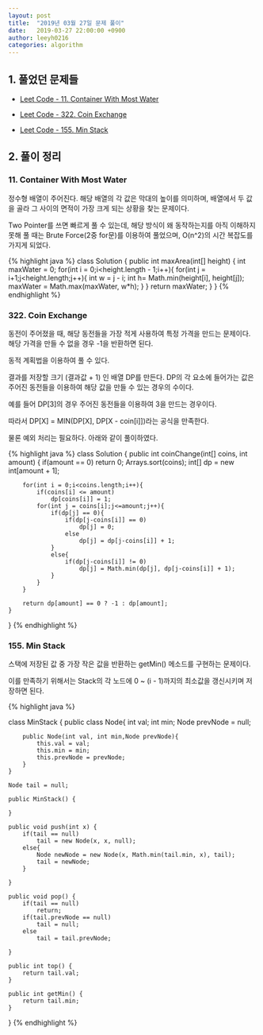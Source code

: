 ```yaml
---
layout: post
title:  "2019년 03월 27일 문제 풀이"
date:   2019-03-27 22:00:00 +0900
author: leeyh0216
categories: algorithm
---
```


## 1. 풀었던 문제들

* [Leet Code - 11. Container With Most Water](https://leetcode.com/problems/container-with-most-water/)

* [Leet Code - 322. Coin Exchange](https://leetcode.com/problems/coin-change/)

* [Leet Code - 155. Min Stack](https://leetcode.com/problems/min-stack/)

## 2. 풀이 정리

### 11. Container With Most Water

정수형 배열이 주어진다. 해당 배열의 각 값은 막대의 높이를 의미하며, 배열에서 두 값을 골라 그 사이의 면적이 가장 크게 되는 상황을 찾는 문제이다.

Two Pointer를 쓰면 빠르게 풀 수 있는데, 해당 방식이 왜 동작하는지를 아직 이해하지 못해 풀 때는 Brute Force(2중 for문)를 이용하여 풀었으며, O(n^2)의 시간 복잡도를 가지게 되었다.

{% highlight java %}
class Solution {
    public int maxArea(int[] height) {
        int maxWater = 0;
        for(int i = 0;i<height.length - 1;i++){
            for(int j = i+1;j<height.length;j++){
                int w = j - i;
                int h= Math.min(height[i], height[j]);
                maxWater = Math.max(maxWater, w*h);
            }
        }
        return maxWater;
    }
}
{% endhighlight %}

### 322. Coin Exchange

동전이 주어졌을 때, 해당 동전들을 가장 적게 사용하여 특정 가격을 만드는 문제이다. 해당 가격을 만들 수 없을 경우 -1을 반환하면 된다.

동적 계획법을 이용하여 풀 수 있다.

결과를 저장할 크기 (결과값 + 1) 인 배열 DP를 만든다. DP의 각 요소에 들어가는 값은 주어진 동전들을 이용하여 해당 값을 만들 수 있는 경우의 수이다.

예를 들어 DP[3]의 경우 주어진 동전들을 이용하여 3을 만드는 경우이다.

따라서 DP[X] = MIN(DP[X], DP[X - coin[i]])라는 공식을 만족한다.

물론 예외 처리는 필요하다. 아래와 같이 풀이하였다.

{% highlight java %}
class Solution {
    public int coinChange(int[] coins, int amount) {
       if(amount == 0)
            return 0;
        Arrays.sort(coins);
        int[] dp = new int[amount + 1];

        for(int i = 0;i<coins.length;i++){
            if(coins[i] <= amount)
                dp[coins[i]] = 1;
            for(int j = coins[i];j<=amount;j++){
                if(dp[j] == 0){
                    if(dp[j-coins[i]] == 0)
                        dp[j] = 0;
                    else
                        dp[j] = dp[j-coins[i]] + 1;
                }
                else{
                    if(dp[j-coins[i]] != 0)
                        dp[j] = Math.min(dp[j], dp[j-coins[i]] + 1);
                }
            }
        }

        return dp[amount] == 0 ? -1 : dp[amount];
    }
}
{% endhighlight %}

### 155. Min Stack

스택에 저장된 값 중 가장 작은 값을 반환하는 getMin() 메소드를 구현하는 문제이다.

이를 만족하기 위해서는 Stack의 각 노드에 0 ~ (i - 1)까지의 최소값을 갱신시키며 저장하면 된다.

{% highlight java %}

class MinStack {
    public class Node{
        int val;
        int min;
        Node prevNode = null;

        public Node(int val, int min,Node prevNode){
            this.val = val;
            this.min = min;
            this.prevNode = prevNode;
        }
    }
    
    Node tail = null;
    
    public MinStack() {

    }

    public void push(int x) {
        if(tail == null)
            tail = new Node(x, x, null);
        else{
            Node newNode = new Node(x, Math.min(tail.min, x), tail);
            tail = newNode;
        }

    }

    public void pop() {
        if(tail == null)
            return;
        if(tail.prevNode == null)
            tail = null;
        else
            tail = tail.prevNode;

    }

    public int top() {
        return tail.val;
    }

    public int getMin() {
        return tail.min;
    }
}
{% endhighlight %}